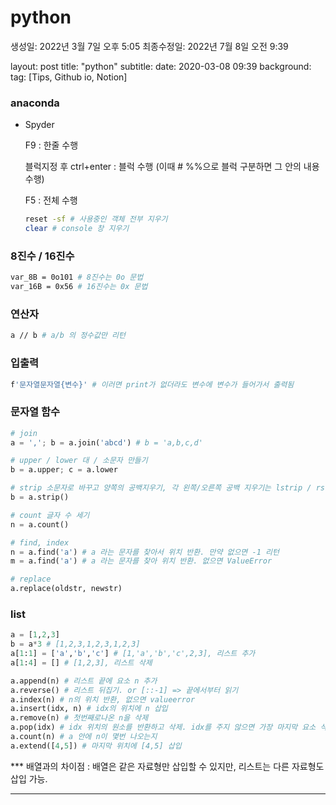 # python

생성일: 2022년 3월 7일 오후 5:05
최종수정일: 2022년 7월 8일 오전 9:39


layout: post
title: "python"
subtitle: 
date: 2020-03-08 09:39
background: 
tag: [Tips, Github io, Notion]


### anaconda

- Spyder
    
    F9 : 한줄 수행
    
    블럭지정 후 ctrl+enter : 블럭 수행 (이때 # %%으로 블럭 구분하면 그 안의 내용 수행)
    
    F5 : 전체 수행
    
    ```bash
    reset -sf # 사용중인 객체 전부 지우기
    clear # console 창 지우기
    ```
    

### 8진수 / 16진수

```bash
var_8B = 0o101 # 8진수는 0o 문법
var_16B = 0x56 # 16진수는 0x 문법 
```

### 연산자

```bash
a // b # a/b 의 정수값만 리턴
```

### 입출력

```bash
f'문자열문자열{변수}' # 이러면 print가 없더라도 변수에 변수가 들어가서 출력됨

```

### 문자열 함수

```python
# join
a = ','; b = a.join('abcd') # b = 'a,b,c,d' 

# upper / lower 대 / 소문자 만들기
b = a.upper; c = a.lower

# strip 소문자로 바꾸고 양쪽의 공백지우기, 각 왼쪽/오른쪽 공백 지우기는 lstrip / rstrip
b = a.strip()

# count 글자 수 세기
n = a.count() 

# find, index
n = a.find('a') # a 라는 문자를 찾아서 위치 반환. 만약 없으면 -1 리턴
m = a.find('a') # a 라는 문자를 찾아 위치 반환. 없으면 ValueError

# replace
a.replace(oldstr, newstr)
```

### list

```python
a = [1,2,3]
b = a*3 # [1,2,3,1,2,3,1,2,3]
a[1:1] = ['a','b','c'] # [1,'a','b','c',2,3], 리스트 추가
a[1:4] = [] # [1,2,3], 리스트 삭제

a.append(n) # 리스트 끝에 요소 n 추가
a.reverse() # 리스트 뒤집기. or [::-1] => 끝에서부터 읽기
a.index(n) # n의 위치 반환, 없으면 valueerror
a.insert(idx, n) # idx의 위치에 n 삽입
a.remove(n) # 첫번째로나온 n을 삭제
a.pop(idx) # idx 위치의 원소를 반환하고 삭제. idx를 주지 않으면 가장 마지막 요소 삭제
a.count(n) # a 안에 n이 몇번 나오는지
a.extend([4,5]) # 마지막 위치에 [4,5] 삽입
```

*** 배열과의 차이점 : 배열은 같은 자료형만 삽입할 수 있지만, 리스트는 다른 자료형도 삽입 가능.

---
